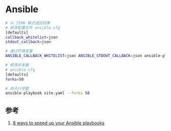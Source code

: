 # Ansible

```sh
# 以 JSON 格式返回结果
# 修改配置文件 ansible.cfg
[defaults]
callback_whitelist=json
stdout_callback=json

# 通过环境变量 
ANSIBLE_CALLBACK_WHITELIST=json ANSIBLE_STDOUT_CALLBACK=json ansible-playbook ...

# 修改并发数
# ansible.cfg
[defaults]
forks=50

# 命令行参数
ansible-playbook site.yaml --forks 50
```

## 参考

1. [8 ways to speed up your Ansible playbooks](https://www.redhat.com/sysadmin/faster-ansible-playbook-execution)
